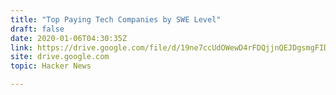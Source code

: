 ```yaml
---
title: "Top Paying Tech Companies by SWE Level"
draft: false
date: 2020-01-06T04:30:35Z
link: https://drive.google.com/file/d/19ne7ccUdOWewD4rFDQjjnQEJDgsmgFID/view?utm_medium=RSS&utm_source=hune
site: drive.google.com
topic: Hacker News  

---
```

